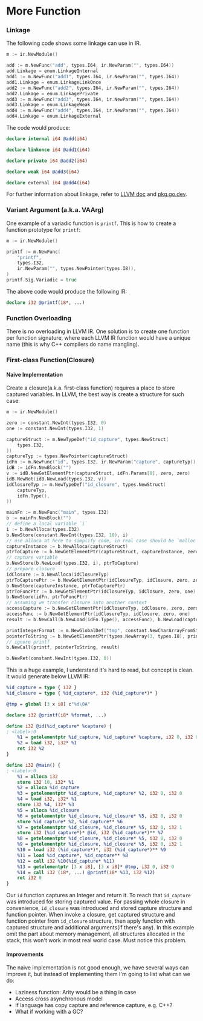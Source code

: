 # More Function

### Linkage

The following code shows some linkage can use in IR.

```go
m := ir.NewModule()

add := m.NewFunc("add", types.I64, ir.NewParam("", types.I64))
add.Linkage = enum.LinkageInternal
add1 := m.NewFunc("add1", types.I64, ir.NewParam("", types.I64))
add1.Linkage = enum.LinkageLinkOnce
add2 := m.NewFunc("add2", types.I64, ir.NewParam("", types.I64))
add2.Linkage = enum.LinkagePrivate
add3 := m.NewFunc("add3", types.I64, ir.NewParam("", types.I64))
add3.Linkage = enum.LinkageWeak
add4 := m.NewFunc("add4", types.I64, ir.NewParam("", types.I64))
add4.Linkage = enum.LinkageExternal
```

The code would produce:

```llvm
declare internal i64 @add(i64)

declare linkonce i64 @add1(i64)

declare private i64 @add2(i64)

declare weak i64 @add3(i64)

declare external i64 @add4(i64)
```

For further information about linkage, refer to [LLVM doc](https://llvm.org/docs/LangRef.html#linkage-types) and [pkg.go.dev](https://pkg.go.dev/github.com/llir/llvm/ir/enum?tab=doc#Linkage).

### Variant Argument (a.k.a. VAArg)

One example of a variadic function is `printf`. This is how to create a function prototype for `printf`:

```go
m := ir.NewModule()

printf := m.NewFunc(
	"printf",
	types.I32,
	ir.NewParam("", types.NewPointer(types.I8)),
)
printf.Sig.Variadic = true
```

The above code would produce the following IR:

```llvm
declare i32 @printf(i8*, ...)
```

### Function Overloading

There is no overloading in LLVM IR. One solution is to create one function per function signature, where each LLVM IR function would have a unique name (this is why C++ compilers do name mangling).

### First-class Function(Closure)

#### Naive Implementation

Create a closure(a.k.a. first-class function) requires a place to store captured variables. In LLVM, the best way is create a structure for such case:

```go
m := ir.NewModule()

zero := constant.NewInt(types.I32, 0)
one := constant.NewInt(types.I32, 1)

captureStruct := m.NewTypeDef("id_capture", types.NewStruct(
	types.I32,
))
captureTyp := types.NewPointer(captureStruct)
idFn := m.NewFunc("id", types.I32, ir.NewParam("capture", captureTyp))
idB := idFn.NewBlock("")
v := idB.NewGetElementPtr(captureStruct, idFn.Params[0], zero, zero)
idB.NewRet(idB.NewLoad(types.I32, v))
idClosureTyp := m.NewTypeDef("id_closure", types.NewStruct(
	captureTyp,
	idFn.Type(),
))

mainFn := m.NewFunc("main", types.I32)
b := mainFn.NewBlock("")
// define a local variable `i`
i := b.NewAlloca(types.I32)
b.NewStore(constant.NewInt(types.I32, 10), i)
// use alloca at here to simplify code, in real case should be `malloc` or `gc_malloc`
captureInstance := b.NewAlloca(captureStruct)
ptrToCapture := b.NewGetElementPtr(captureStruct, captureInstance, zero, zero)
// capture variable
b.NewStore(b.NewLoad(types.I32, i), ptrToCapture)
// prepare closure
idClosure := b.NewAlloca(idClosureTyp)
ptrToCapturePtr := b.NewGetElementPtr(idClosureTyp, idClosure, zero, zero)
b.NewStore(captureInstance, ptrToCapturePtr)
ptrToFuncPtr := b.NewGetElementPtr(idClosureTyp, idClosure, zero, one)
b.NewStore(idFn, ptrToFuncPtr)
// assuming we transfer closure into another context
accessCapture := b.NewGetElementPtr(idClosureTyp, idClosure, zero, zero)
accessFunc := b.NewGetElementPtr(idClosureTyp, idClosure, zero, one)
result := b.NewCall(b.NewLoad(idFn.Type(), accessFunc), b.NewLoad(captureTyp, accessCapture))

printIntegerFormat := m.NewGlobalDef("tmp", constant.NewCharArrayFromString("%d\n"))
pointerToString := b.NewGetElementPtr(types.NewArray(3, types.I8), printIntegerFormat, zero, zero)
// ignore printf
b.NewCall(printf, pointerToString, result)

b.NewRet(constant.NewInt(types.I32, 0))
```

This is a huge example, I understand it's hard to read, but concept is clean. It would generate below LLVM IR:

```llvm
%id_capture = type { i32 }
%id_closure = type { %id_capture*, i32 (%id_capture*)* }

@tmp = global [3 x i8] c"%d\0A"

declare i32 @printf(i8* %format, ...)

define i32 @id(%id_capture* %capture) {
; <label>:0
	%1 = getelementptr %id_capture, %id_capture* %capture, i32 0, i32 0
	%2 = load i32, i32* %1
	ret i32 %2
}

define i32 @main() {
; <label>:0
	%1 = alloca i32
	store i32 10, i32* %1
	%2 = alloca %id_capture
	%3 = getelementptr %id_capture, %id_capture* %2, i32 0, i32 0
	%4 = load i32, i32* %1
	store i32 %4, i32* %3
	%5 = alloca %id_closure
	%6 = getelementptr %id_closure, %id_closure* %5, i32 0, i32 0
	store %id_capture* %2, %id_capture** %6
	%7 = getelementptr %id_closure, %id_closure* %5, i32 0, i32 1
	store i32 (%id_capture*)* @id, i32 (%id_capture*)** %7
	%8 = getelementptr %id_closure, %id_closure* %5, i32 0, i32 0
	%9 = getelementptr %id_closure, %id_closure* %5, i32 0, i32 1
	%10 = load i32 (%id_capture*)*, i32 (%id_capture*)** %9
	%11 = load %id_capture*, %id_capture** %8
	%12 = call i32 %10(%id_capture* %11)
	%13 = getelementptr [3 x i8], [3 x i8]* @tmp, i32 0, i32 0
	%14 = call i32 (i8*, ...) @printf(i8* %13, i32 %12)
	ret i32 0
}
```

Our `id` function captures an Integer and return it. To reach that `id_capture` was introduced for storing captured value. For passing whole closure in convenience, `id_closure` was introduced and stored capture structure and function pointer. When invoke a closure, get captured structure and function pointer from `id_closure` structure, then apply function with captured structure and additional arguments(if there's any). In this example omit the part about memory management, all structures allocated in the stack, this won't work in most real world case. Must notice this problem.

#### Improvements

The naive implementation is not good enough, we have several ways can improve it, but instead of implementing them I'm going to list what can we do:

- Laziness function: Arity would be a thing in case
- Access cross asynchronous model
- If language has copy capture and reference capture, e.g. C++?
- What if working with a GC?
